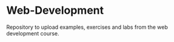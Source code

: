 # Web-Development

Repository to upload examples, exercises and labs from the web development course.
